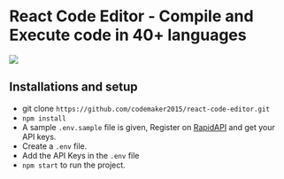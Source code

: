 # React Code Editor - Compile and Execute code in 40+ languages

<img src="demos/demo.gif" />


## Installations and setup

- git clone `https://github.com/codemaker2015/react-code-editor.git`
- `npm install`
- A sample `.env.sample` file is given, Register on <a href="https://rapidapi.com/judge0-official/api/judge0-ce/pricing" target="__blank">RapidAPI</a> and get your API keys.
- Create a `.env` file.
- Add the API Keys in the `.env` file
- `npm start` to run the project.